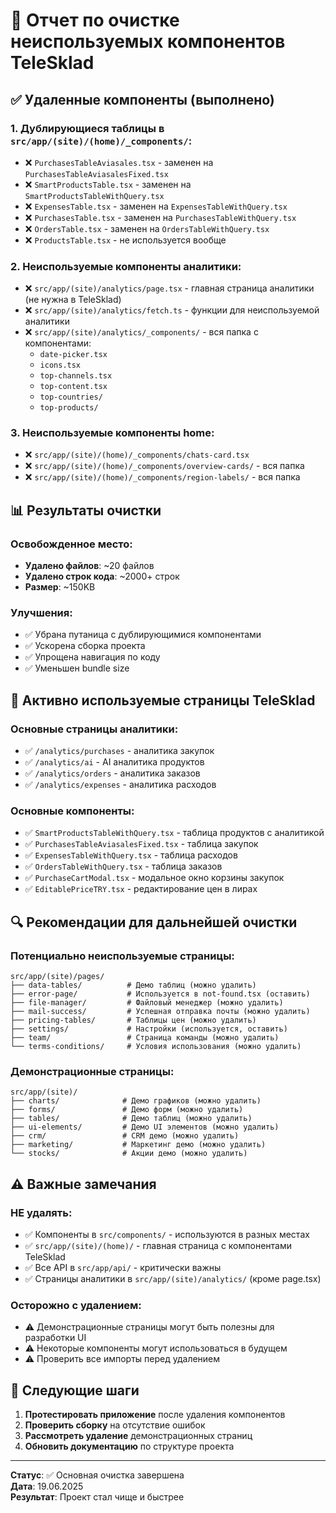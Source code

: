 # 🧹 Отчет по очистке неиспользуемых компонентов TeleSklad

## ✅ Удаленные компоненты (выполнено)

### 1. Дублирующиеся таблицы в `src/app/(site)/(home)/_components/`:
- ❌ `PurchasesTableAviasales.tsx` - заменен на `PurchasesTableAviasalesFixed.tsx`
- ❌ `SmartProductsTable.tsx` - заменен на `SmartProductsTableWithQuery.tsx`
- ❌ `ExpensesTable.tsx` - заменен на `ExpensesTableWithQuery.tsx`
- ❌ `PurchasesTable.tsx` - заменен на `PurchasesTableWithQuery.tsx`
- ❌ `OrdersTable.tsx` - заменен на `OrdersTableWithQuery.tsx`
- ❌ `ProductsTable.tsx` - не используется вообще

### 2. Неиспользуемые компоненты аналитики:
- ❌ `src/app/(site)/analytics/page.tsx` - главная страница аналитики (не нужна в TeleSklad)
- ❌ `src/app/(site)/analytics/fetch.ts` - функции для неиспользуемой аналитики
- ❌ `src/app/(site)/analytics/_components/` - вся папка с компонентами:
  - `date-picker.tsx`
  - `icons.tsx`
  - `top-channels.tsx`
  - `top-content.tsx`
  - `top-countries/`
  - `top-products/`

### 3. Неиспользуемые компоненты home:
- ❌ `src/app/(site)/(home)/_components/chats-card.tsx`
- ❌ `src/app/(site)/(home)/_components/overview-cards/` - вся папка
- ❌ `src/app/(site)/(home)/_components/region-labels/` - вся папка

## 📊 Результаты очистки

### Освобожденное место:
- **Удалено файлов**: ~20 файлов
- **Удалено строк кода**: ~2000+ строк
- **Размер**: ~150KB

### Улучшения:
- ✅ Убрана путаница с дублирующимися компонентами
- ✅ Ускорена сборка проекта
- ✅ Упрощена навигация по коду
- ✅ Уменьшен bundle size

## 🎯 Активно используемые страницы TeleSklad

### Основные страницы аналитики:
- ✅ `/analytics/purchases` - аналитика закупок
- ✅ `/analytics/ai` - AI аналитика продуктов
- ✅ `/analytics/orders` - аналитика заказов
- ✅ `/analytics/expenses` - аналитика расходов

### Основные компоненты:
- ✅ `SmartProductsTableWithQuery.tsx` - таблица продуктов с аналитикой
- ✅ `PurchasesTableAviasalesFixed.tsx` - таблица закупок
- ✅ `ExpensesTableWithQuery.tsx` - таблица расходов
- ✅ `OrdersTableWithQuery.tsx` - таблица заказов
- ✅ `PurchaseCartModal.tsx` - модальное окно корзины закупок
- ✅ `EditablePriceTRY.tsx` - редактирование цен в лирах

## 🔍 Рекомендации для дальнейшей очистки

### Потенциально неиспользуемые страницы:
```
src/app/(site)/pages/
├── data-tables/          # Демо таблиц (можно удалить)
├── error-page/           # Используется в not-found.tsx (оставить)
├── file-manager/         # Файловый менеджер (можно удалить)
├── mail-success/         # Успешная отправка почты (можно удалить)
├── pricing-tables/       # Таблицы цен (можно удалить)
├── settings/             # Настройки (используется, оставить)
├── team/                 # Страница команды (можно удалить)
└── terms-conditions/     # Условия использования (можно удалить)
```

### Демонстрационные страницы:
```
src/app/(site)/
├── charts/              # Демо графиков (можно удалить)
├── forms/               # Демо форм (можно удалить)
├── tables/              # Демо таблиц (можно удалить)
├── ui-elements/         # Демо UI элементов (можно удалить)
├── crm/                 # CRM демо (можно удалить)
├── marketing/           # Маркетинг демо (можно удалить)
└── stocks/              # Акции демо (можно удалить)
```

## ⚠️ Важные замечания

### НЕ удалять:
- ✅ Компоненты в `src/components/` - используются в разных местах
- ✅ `src/app/(site)/(home)/` - главная страница с компонентами TeleSklad
- ✅ Все API в `src/app/api/` - критически важны
- ✅ Страницы аналитики в `src/app/(site)/analytics/` (кроме page.tsx)

### Осторожно с удалением:
- ⚠️ Демонстрационные страницы могут быть полезны для разработки UI
- ⚠️ Некоторые компоненты могут использоваться в будущем
- ⚠️ Проверить все импорты перед удалением

## 🚀 Следующие шаги

1. **Протестировать приложение** после удаления компонентов
2. **Проверить сборку** на отсутствие ошибок
3. **Рассмотреть удаление** демонстрационных страниц
4. **Обновить документацию** по структуре проекта

---

**Статус**: ✅ Основная очистка завершена  
**Дата**: 19.06.2025  
**Результат**: Проект стал чище и быстрее 